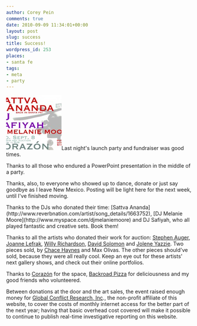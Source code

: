 ```yaml
---
author: Corey Pein
comments: true
date: 2010-09-09 11:34:01+00:00
layout: post
slug: success
title: Success!
wordpress_id: 253
places:
- santa fe
tags:
- meta
- party
---
```


[![](/images/2010/08/WIB-corazon-flyer-FB-v2-150x150.jpg)](/images/2010/08/WIB-corazon-flyer-FB-v2.jpg)Last night's launch party and fundraiser was good times.

Thanks to all those who endured a PowerPoint presentation in the middle of a party.

Thanks, also, to everyone who showed up to dance, donate or just say goodbye as I leave New Mexico. Posting will be light here for the next week, until I've finished moving.

<!-- more -->Thanks to the DJs who donated their time: [Sattva Ananda](http://www.reverbnation.com/artist/song_details/1663752), [DJ Melanie Moore](http://www.myspace.com/djmelaniemoore) and DJ Safiyah, who all played fantastic and creative sets. Book them!

Thanks to all the artists who donated their work for auction: [Stephen Auger](http://www.zanebennettgallery.com/artist_galleries/auger-s/augergallerynew.htm), [Joanne Lefrak](http://www.joannelefrak.com/Site/Site/index.html), [Willy Richardson](http://www.willyrichardson.com/), [David Solomon](http://www.dsoloarts.com/) and [Jolene Yazzie](http://asdzaan.com/). Two pieces sold, by [Chace Haynes](http://www.facebook.com/event.php?eid=164698517936&index=1) and Max Olivas. The other pieces should've sold, because they were all really cool. Keep an eye out for these artists' next gallery shows, and check out their online portfolios.

Thanks to [Corazón](http://www.corazonsantafe.com/) for the space, [Backroad Pizza](http://www.backroadpizza.com/) for deliciousness and my good friends who volunteered.

Between donations at the door and the art sales, the event raised enough money for [Global Conflict Research, Inc](http://www.warisbusiness.com/about-wib/)., the non-profit affiliate of this website, to cover the costs of monthly internet access for the better part of the next year; having that basic overhead cost covered will make it possible to continue to publish real-time investigative reporting on this website.
